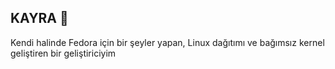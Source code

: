 ## KAYRA 👋
Kendi halinde Fedora için bir şeyler yapan, Linux dağıtımı ve bağımsız kernel geliştiren bir geliştiriciyim

<!--
**KairaBegudiri/KairaBegudiri** is a ✨ _special_ ✨ repository because its `README.md` (this file) appears on your GitHub profile.

Here are some ideas to get you started:

- 🔭 I’m currently working on ...
- 🌱 I’m currently learning ...
- 👯 I’m looking to collaborate on ...
- 🤔 I’m looking for help with ...
- 💬 Ask me about ...
- 📫 How to reach me: ...
- 😄 Pronouns: ...
- ⚡ Fun fact: ...
-->
